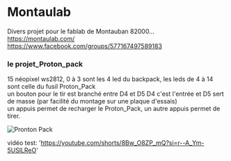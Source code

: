 # Montaulab
Divers projet pour le fablab de Montauban 82000...<br>
https://montaulab.com/<br>
https://www.facebook.com/groups/577167497589183<br>

### le projet_Proton_pack
15 néopixel ws2812, 0 à 3 sont les 4 led du backpack, les leds de 4 à 14 sont celle du fusil Proton_Pack<br>
un bouton pour le tir est branché entre D4 et D5 D4 c'est l'entrée et D5 sert de masse (par facilité du montage sur une plaque d'essais)<br>
un appuis permet de recharger le Proton_Pack, un autre appuis permet de tirer.

<img alt="Pronton Pack" src="https://live.staticflickr.com/193/491862718_144b6c2fd0_z.jpg" /><br>

vidéo test: 'https://youtube.com/shorts/8Bw_O8ZP_mQ?si=r--A_Ym-5USlLReO'

<br>



